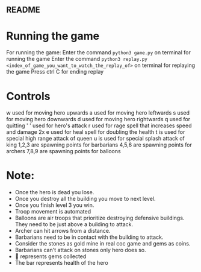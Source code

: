 ## README

# Running the game
For running the game:
Enter the command ```python3 game.py``` on terminal for running the game
Enter the command ```python3 replay.py <index_of_game_you_want_to_watch_the_replay_of>``` on terminal for replaying the game
Press ctrl C for ending replay

# Controls
w used for moving hero upwards
a used for moving hero leftwards
s used for moving hero downwards
d used for moving hero rightwards
q used for quitting
' ' used for hero's attack 
r used for rage spell that increases speed and damage 2x
e used for heal spell for doubling the health
t is used for special high range attack of queen
u is used for special splash attack of king
1,2,3 are spawning points for barbarians
4,5,6 are spawning points for archers
7,8,9 are spawning points for balloons

# Note:

- Once the hero is dead you lose.
- Once you destroy all the building you move to next level.
- Once you finish level 3 you win.
- Troop movement is automated
- Balloons are air troops that prioritize destroying defensive buildings. They need to be just above a building to attack.
- Archer can hit arrows from a distance.
- Barbarians need to be in contact with the building to attack.
- Consider the stones as gold mine in real coc game and gems as coins.
- Barbarians can't attack on stones only hero does so.
- 💎 represents gems collected 
- The bar represents health of the hero
